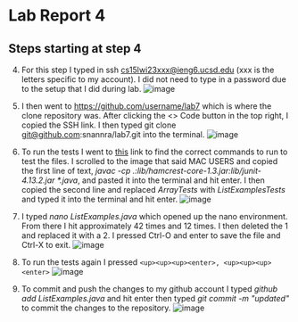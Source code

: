 # Lab Report 4
## Steps starting at step 4
4. For this step I typed in ssh cs15lwi23xxx@ieng6.ucsd.edu (xxx is the letters specific to my account). I did not need to type in a password due to the setup that I did during lab.
![image](https://user-images.githubusercontent.com/49798755/221383543-af9b27d6-7372-48cf-9003-4e969b3d856e.png) 

5. I then went to https://github.com/username/lab7 which is where the clone repository was. After clicking the <> Code button in the top right, I copied the SSH link. I then typed git clone git@github.com:snannra/lab7.git into the terminal.
![image](https://user-images.githubusercontent.com/49798755/221383632-61bf810c-01a2-40d4-ba05-7657d57414cf.png)

6. To run the tests I went to [this](https://ucsd-cse15l-w23.github.io/week/week3/) link to find the correct commands to run to test the files. I scrolled to the image that said MAC USERS and copied the first line of text, _javac -cp .:lib/hamcrest-core-1.3.jar:lib/junit-4.13.2.jar *.java_, and pasted it into the terminal and hit enter. I then copied the second line and replaced _ArrayTests_ with _ListExamplesTests_ and typed it into the terminal and hit enter.
![image](https://user-images.githubusercontent.com/49798755/221384360-f9e82a5c-797f-4cdc-a4bb-65540729e733.png)

7. I typed _nano ListExamples.java_ which opened up the nano environment. From there I hit <down> approximately 42 times and <right> 12 times. I then deleted the 1 and replaced it with a 2. I pressed Ctrl-O and enter to save the file and Ctrl-X to exit.
![image](https://user-images.githubusercontent.com/49798755/221384845-9c74df32-3f31-477f-b488-a37b104d26ee.png)
  
8. To run the tests again I pressed 
```<up><up><up><enter>, <up><up><up><enter>```
![image](https://user-images.githubusercontent.com/49798755/221384987-e489f0db-0ef3-4947-8029-3330e0c6022d.png)
  
9. To commit and push the changes to my github account I typed _github add ListExamples.java_ and hit enter then typed _git commit -m "updated"_ to commit the changes to the repository.
![image](https://user-images.githubusercontent.com/49798755/221385064-5713faa6-eedb-4492-99c0-84d66bd9dc1e.png)
